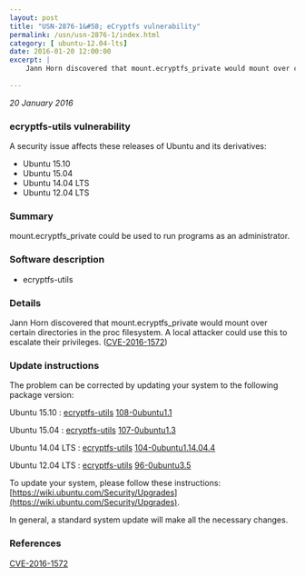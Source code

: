 ```yaml
---
layout: post
title: "USN-2876-1&#58; eCryptfs vulnerability"
permalink: /usn/usn-2876-1/index.html
category: [ ubuntu-12.04-lts]
date: 2016-01-20 12:00:00
excerpt: |
    Jann Horn discovered that mount.ecryptfs_private would mount over certain directories in the proc filesystem. A local attacker could use this to escalate their privileges. ([CVE-2016-1572](http://people.ubuntu.com/~ubuntu-security/cve/CVE-2016-1572)) 
    
--- 
```

 
 

*20 January 2016*

### ecryptfs-utils vulnerability

A security issue affects these releases of Ubuntu and its derivatives:

* Ubuntu 15.10
* Ubuntu 15.04
* Ubuntu 14.04 LTS
* Ubuntu 12.04 LTS

### Summary

mount.ecryptfs_private could be used to run programs as an administrator. 

### Software description

* ecryptfs-utils 

### Details

Jann Horn discovered that mount.ecryptfs_private would mount over certain directories in the proc filesystem. A local attacker could use this to escalate their privileges. ([CVE-2016-1572](http://people.ubuntu.com/~ubuntu-security/cve/CVE-2016-1572)) 

### Update instructions

The problem can be corrected by updating your system to the following package version:

Ubuntu 15.10
 : [ecryptfs-utils](https://launchpad.net/ubuntu/+source/ecryptfs-utils) <span> [108-0ubuntu1.1](https://launchpad.net/ubuntu/+source/ecryptfs-utils/108-0ubuntu1.1) </span> 

Ubuntu 15.04
 : [ecryptfs-utils](https://launchpad.net/ubuntu/+source/ecryptfs-utils) <span> [107-0ubuntu1.3](https://launchpad.net/ubuntu/+source/ecryptfs-utils/107-0ubuntu1.3) </span> 

Ubuntu 14.04 LTS
 : [ecryptfs-utils](https://launchpad.net/ubuntu/+source/ecryptfs-utils) <span> [104-0ubuntu1.14.04.4](https://launchpad.net/ubuntu/+source/ecryptfs-utils/104-0ubuntu1.14.04.4) </span> 

Ubuntu 12.04 LTS
 : [ecryptfs-utils](https://launchpad.net/ubuntu/+source/ecryptfs-utils) <span> [96-0ubuntu3.5](https://launchpad.net/ubuntu/+source/ecryptfs-utils/96-0ubuntu3.5) </span> 

To update your system, please follow these instructions: [https://wiki.ubuntu.com/Security/Upgrades](https://wiki.ubuntu.com/Security/Upgrades).

In general, a standard system update will make all the necessary changes. 

### References

 
 [CVE-2016-1572](http://people.ubuntu.com/~ubuntu-security/cve/CVE-2016-1572)
 

